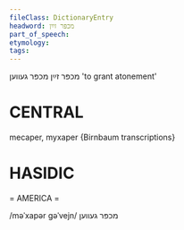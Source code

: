 ```yaml
---
fileClass: DictionaryEntry
headword: מכפּר זײַן
part_of_speech: 
etymology: 
tags: 
---
```

מכפּר זײַן
מכפּר געווען
'to grant atonement'

CENTRAL
========

mecaper, myxaper {Birnbaum transcriptions}

HASIDIC
=======
= AMERICA = 

/məˈxapər gəˈvejn/ מכפּר געווען